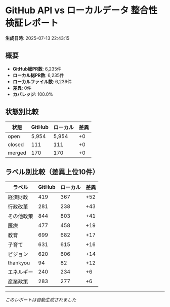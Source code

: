 # GitHub API vs ローカルデータ 整合性検証レポート

**生成日時**: 2025-07-13 22:43:15

## 概要

- **GitHub総PR数**: 6,235件
- **ローカル総PR数**: 6,235件
- **ローカルファイル数**: 6,236件
- **差異**: 0件
- **カバレッジ**: 100.0%

## 状態別比較

| 状態 | GitHub | ローカル | 差異 |
|------|--------|----------|------|
| open | 5,954 | 5,954 | +0 |
| closed | 111 | 111 | +0 |
| merged | 170 | 170 | +0 |

## ラベル別比較（差異上位10件）

| ラベル | GitHub | ローカル | 差異 |
|--------|--------|----------|------|
| 経済財政 | 419 | 367 | +52 |
| 行政改革 | 281 | 238 | +43 |
| その他政策 | 844 | 803 | +41 |
| 医療 | 477 | 458 | +19 |
| 教育 | 699 | 682 | +17 |
| 子育て | 631 | 615 | +16 |
| ビジョン | 620 | 606 | +14 |
| thankyou | 94 | 82 | +12 |
| エネルギー | 240 | 234 | +6 |
| 産業政策 | 283 | 277 | +6 |

---
*このレポートは自動生成されました*